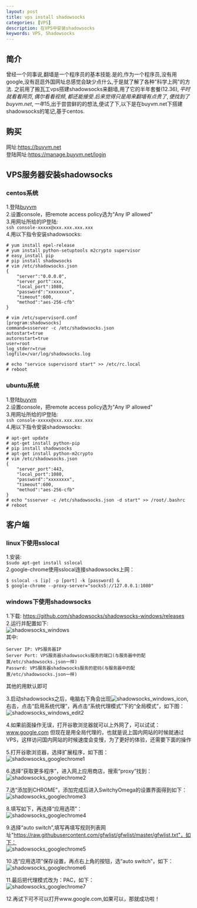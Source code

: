 ```yaml
---
layout: post
title: vps install shadowsocks
categories: [VPS]
description: 在VPS中安装shadowsocks
keywords: VPS, Shadowsocks
---
```


## 简介
曾经一个同事说,翻墙是一个程序员的基本技能.是的,作为一个程序员,没有用google,没有逛逛外国网址总感觉会缺少点什么,于是就了解了各种"科学上网"的方法.
之前用了搬瓦工vps搭建shadowsocks来翻墙,用了它的半年套餐($12.36),平时就看看网页,偶尔看看视频,都还能接受.后来觉得只是用来翻墙有点贵了,便找到了buyvm.net,一年$15,出于尝尝鲜的的想法,便试了下,以下是在buyvm.net下搭建shadowsocks的笔记,基于centos.

## 购买
网址:https://buyvm.net  
登陆网址:https://manage.buyvm.net/login

## VPS服务器安装shadowsocks  
### centos系统  
1.登陆[buyvm](https://manage.buyvm.net/login)  
2.设置console，把remote access policy选为“Any IP allowed"  
3.用网址所给的IP登陆:  
`ssh console-xxxxx@xxx.xxx.xxx.xxx`  
4.用以下指令安装shadowsocks:  
```
# yum install epel-release
# yum install python-setuptools m2crypto supervisor
# easy_install pip
# pip install shadowsocks
# vim /etc/shadowsocks.json
{
    "server":"0.0.0.0",
    "server_port":xxx,
    "local_port":1080,
    "password":"xxxxxxxx",
    "timeout":600,
    "method":"aes-256-cfb"
}

# vim /etc/supervisord.conf
[program:shadowsocks]
command=ssserver -c /etc/shadowsocks.json
autostart=true
autorestart=true
user=root
log_stderr=true
logfile=/var/log/shadowsocks.log

# echo "service supervisord start" >> /etc/rc.local
# reboot
```  
### ubuntu系统  
1.登陆[buyvm](https://manage.buyvm.net/login)  
2.设置console，把remote access policy选为“Any IP allowed"  
3.用网址所给的IP登陆:  
`ssh console-xxxxx@xxx.xxx.xxx.xxx`  
4.用以下指令安装shadowsocks:  
```
# apt-get update
# apt-get install python-pip
# pip install shadowsocks
# apt-get install python-m2crypto
# vim /etc/shadowsocks.json
{
    "server_port":443,
    "local_port":1080,
    "password":"xxxxxxxx",
    "timeout":600,
    "method":"aes-256-cfb"
}
# echo "ssserver -c /etc/shadowsocks.json -d start" >> /root/.bashrc
# reboot
```  

## 客户端
### linux下使用sslocal
1.安装:  
`$sudo apt-get install sslocal`  
2.google-chrome使用sslocal连接shadowsocks上网：  
```
$ sslocal -s [ip] -p [port] -k [password] &
$ google-chrome --proxy-server="socks5://127.0.0.1:1080"
```
### windows下使用shadowsocks
1.下载: https://github.com/shadowsocks/shadowsocks-windows/releases  
2.运行并配置如下:  
![shadowsocks_windows](https://linjc.github.io/images/posts/vps/shadowsocks_windows_edit.jpg)  
其中:  
```
Server IP: VPS服务器IP
Server Port: VPS服务器shadowsocks服务的端口(与服务器中的配置/etc/shadowsocks.json一样)
Passwrd: VPS服务器shadowsocks服务的密码(与服务器中的配置/etc/shadowsocks.json一样)
```
其他的用默认即可

3.启动shadowsocks之后，电脑右下角会出现![shadowsocks_windows_icon](https://linjc.github.io/images/posts/vps/shadowsocks_windows_icon.jpg),右击，点击“启用系统代理”，再点击“系统代理模式”下的“全局模式”，如下图：  
![shadowsocks_windows_edit2](https://linjc.github.io/images/posts/vps/shadowsocks_windows_edit2.jpg)

4.如果前面操作无误，打开谷歌浏览器就可以上外网了，可以试试：www.google.com
但现在是用全局代理的，也就是说上国内网站的时候就通过VPS，这样访问国内网站的时候速度会变慢，为了更好的体验，还需要下面的操作

5.打开谷歌浏览器，选择扩展程序，如下图：  
![shadowsocks_googlechrome1](https://linjc.github.io/images/posts/vps/shadowsocks_googlechrome1.jpg)

6.选择“获取更多程序”，进入网上应用商店，搜索“proxy”找到：  
![shadowsocks_googlechrome2](https://linjc.github.io/images/posts/vps/shadowsocks_googlechrome2.jpg)

7.选“添加到CHROME”，添加完成后进入SwitchyOmega的设置界面得到如下：  
![shadowsocks_googlechrome3](https://linjc.github.io/images/posts/vps/shadowsocks_googlechrome3.jpg)

8.填写如下，再选择“应用选项”：  
![shadowsocks_googlechrome4](https://linjc.github.io/images/posts/vps/shadowsocks_googlechrome4.jpg)

9.选择“auto switch”,填写再填写规则列表网址"https://raw.githubusercontent.com/gfwlist/gfwlist/master/gfwlist.txt"，如下：  
![shadowsocks_googlechrome5](https://linjc.github.io/images/posts/vps/shadowsocks_googlechrome5.jpg)

10.选“应用选项”保存设置，再点右上角的按钮，选“auto switch”，如下：  
![shadowsocks_googlechrome6](https://linjc.github.io/images/posts/vps/shadowsocks_googlechrome6.jpg)

11.最后把代理模式改为：PAC，如下：  
![shadowsocks_googlechrome7](https://linjc.github.io/images/posts/vps/shadowsocks_googlechrome7.jpg)

12.再试下可不可以打开www.google.com,如果可以，那就成功啦！
